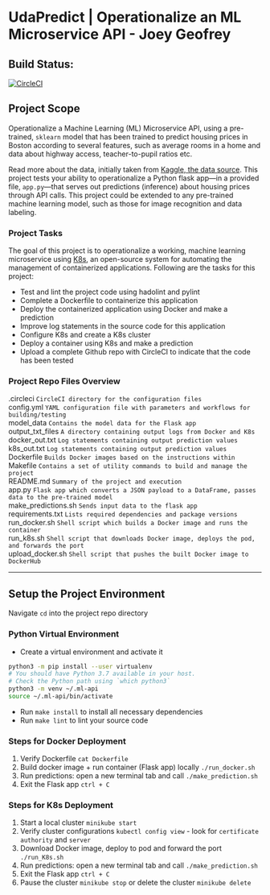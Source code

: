 # UdaPredict | Operationalize an ML Microservice API - Joey Geofrey

## Build Status:
[![CircleCI](https://dl.circleci.com/status-badge/img/gh/joeygeofrey/IAC-K8s-operationalize-ML-microservice-api/tree/main.svg?style=svg)](https://dl.circleci.com/status-badge/redirect/gh/joeygeofrey/IAC-K8s-operationalize-ML-microservice-api/tree/main)

## Project Scope

Operationalize a Machine Learning (ML) Microservice API, using a pre-trained, `sklearn` model that has been trained to predict housing prices in Boston according to several features, such as average rooms in a home and data about highway access, teacher-to-pupil ratios etc. 

Read more about the data, initially taken from [Kaggle, the data source](https://www.kaggle.com/c/boston-housing). This project tests your ability to operationalize a Python flask app—in a provided file, `app.py`—that serves out predictions (inference) about housing prices through API calls. This project could be extended to any pre-trained machine learning model, such as those for image recognition and data labeling.

### Project Tasks

The goal of this project is to operationalize a working, machine learning microservice using [K8s](https://kubernetes.io/), an open-source system for automating the management of containerized applications. Following are the tasks for this project:
* Test and lint the project code using hadolint and pylint
* Complete a Dockerfile to containerize this application
* Deploy the containerized application using Docker and make a prediction
* Improve log statements in the source code for this application
* Configure K8s and create a K8s cluster
* Deploy a container using K8s and make a prediction
* Upload a complete Github repo with CircleCI to indicate that the code has been tested

### Project Repo Files Overview

.circleci `CircleCI directory for the configuration files`\
config.yml `YAML configuration file with parameters and workflows for building/testing`\
model_data `Contains the model data for the Flask app`\
output_txt_files `A directory containing output logs from Docker and K8s`\
docker_out.txt `Log statements containing output prediction values`\
k8s_out.txt `Log statements containing output prediction values`\
Dockerfile `Builds Docker images based on the instructions within`\
Makefile `Contains a set of utility commands to build and manage the project`\
README.md `Summary of the project and execution`\
app.py `Flask app which converts a JSON payload to a DataFrame, passes data to the pre-trained model`\
make_predictions.sh `Sends input data to the flask app`\
requirements.txt `Lists required dependencies and package versions`\
run_docker.sh `Shell script which builds a Docker image and runs the container`\
run_k8s.sh `Shell script that downloads Docker image, deploys the pod, and forwards the port`\
upload_docker.sh `Shell script that pushes the built Docker image to DockerHub`

---

## Setup the Project Environment
Navigate `cd` into the project repo directory

### Python Virtual Environment
* Create a virtual environment and activate it
```bash
python3 -m pip install --user virtualenv
# You should have Python 3.7 available in your host. 
# Check the Python path using `which python3`
python3 -m venv ~/.ml-api
source ~/.ml-api/bin/activate
```
* Run `make install` to install all necessary dependencies
* Run `make lint` to lint your source code

### Steps for Docker Deployment

1. Verify Dockerfile  `cat Dockerfile`
2. Build docker image + run container (Flask app) locally `./run_docker.sh`
3. Run predictions: open a new terminal tab and call `./make_prediction.sh`
3. Exit the Flask app `ctrl + C`

### Steps for K8s Deployment

1. Start a local cluster `minikube start`
2. Verify cluster configurations `kubectl config view`  - look for `certificate authority` and `server`
3. Download Docker image, deploy to pod and forward the port `./run_K8s.sh`
4. Run predictions: open a new terminal tab and call `./make_prediction.sh`
5. Exit the Flask app `ctrl + C`
6. Pause the cluster `minikube stop` or delete the cluster `minikube delete`